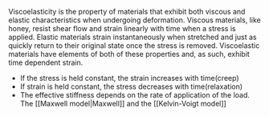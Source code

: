 Viscoelasticity is the property of materials that exhibit both viscous and elastic characteristics when undergoing deformation. Viscous materials, like honey, resist shear flow and strain linearly with time when a stress is applied. Elastic materials strain instantaneously when stretched and just as quickly return to their original state once the stress is removed. Viscoelastic materials have elements of both of these properties and, as such, exhibit time dependent strain.
- If the stress is held constant, the strain increases with time(creep)
- If strain is held constant, the stress decreases with time(relaxation)
- The effective stiffness depends on the rate of application of the load.
The [[Maxwell model|Maxwell]] and the [[Kelvin-Voigt model]]